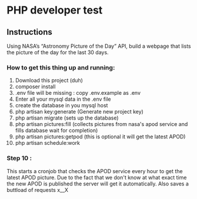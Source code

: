 # PHP developer test
## Instructions
Using NASA’s “Astronomy Picture of the Day” API, build a webpage that lists the picture of the day for the last 30 days.

### How to get this thing up and running:   
1.  Download this project (duh)
2.  composer install
3.  .env file will be missing : copy .env.example as .env
4.  Enter all your mysql data in the .env file 
5.  create the database in you mysql host
6.  php artisan key:generate (Generate new project key)
7.  php artisan migrate (sets up the database)
8.  php artisan pictures:fill (collects pictures from nasa's apod service and fills database wait for completion)
9.  php artisan pictures:getpod (this is optional it will get the latest APOD) 
10. php artisan schedule:work

### Step 10 :
This starts a cronjob that checks the APOD service every hour to get the latest APOD picture. 
Due to the fact that we don't know at what exact time the new APOD is published the server will get it automatically.
Also saves a buttload of requests x__X
